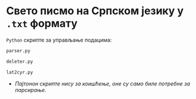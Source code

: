 # Свето писмо на Српском језику у `.txt` формату

`Python` скрипте за управљање подацима:

```python
parser.py
```

```python
deleter.py
```

```python
lat2cyr.py
```

- _Пајтонон скрипте нису за коишћење, оне су само биле потребне за парсирање._
